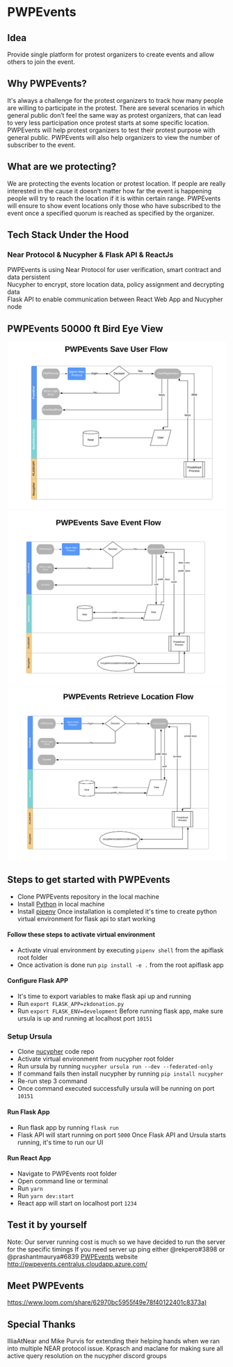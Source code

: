 # PWPEvents

## Idea

Provide single platform for protest organizers to create events and allow others to join the event.

## Why PWPEvents?

It's always a challenge for the protest organizers to track how many people are willing to participate in the protest.
There are several scenarios in which general public don’t feel the same way as protest organizers, that can lead to very less participation once protest starts at some specific location.
PWPEvents will help protest organizers to test their protest purpose with general public.
PWPEvents will also help organizers to view the number of subscriber to the event.

## What are we protecting?

We are protecting the events location or protest location. If people are really interested in the cause it doesn’t matter how far the event is happening people will try to reach the location if it is within certain range.
PWPEvents will ensure to show event locations only those who have subscribed to the event once a specified quorum is reached as specified by the organizer.

## Tech Stack Under the Hood

### Near Protocol & Nucypher & Flask API & ReactJs

PWPEvents is using Near Protocol for user verification, smart contract and data persistent <br>
Nucypher to encrypt, store location data, policy assignment and decrypting data <br>
Flask API to enable communication between React Web App and Nucypher node

## PWPEvents 50000 ft Bird Eye View

![](assets/ss1.png)
<br>
![](assets/saveevntflow.png)
<br>
![](assets/retrieveeventflow.png)

## Steps to get started with PWPEvents

- Clone PWPEvents repository in the local machine
- Install [Python](%28https://docs.python-guide.org/starting/install3/osx/%29) in local machine
- Install [pipenv](https://pipenv-fork.readthedocs.io/en/latest/install.html)
  Once installation is completed it's time to create python virtual environment for flask api to start working

#### Follow these steps to activate virtual environment

- Activate virual environment by executing `pipenv shell` from the apiflask root folder
- Once activation is done run `pip install -e .` from the root apiflask app

#### Configure Flask APP

- It's time to export variables to make flask api up and running
- Run `export FLASK_APP=zkdonation.py`
- Run `export FLASK_ENV=development`
  Before running flask app, make sure ursula is up and running at localhost port `10151`

### Setup Ursula

- Clone [nucypher](https://github.com/nucypher/nucypher) code repo
- Activate virtual environment from nucypher root folder
- Run ursula by running `nucypher ursula run --dev --federated-only`
- If command fails then install nucypher by running `pip install nucypher`
- Re-run step 3 command
- Once command executed successfully ursula will be running on port `10151`

#### Run Flask App

- Run flask app by running `flask run`
- Flask API will start running on port `5000`
  Once Flask API and Ursula starts running, it's time to run our UI

#### Run React App

- Navigate to PWPEvents root folder
- Open command line or terminal
- Run `yarn`
- Run `yarn dev:start`
- React app will start on localhost port `1234`

## Test it by yourself

Note: Our server running cost is much so we have decided to run the server for the specific timings
If you need server up ping either @rekpero#3898 or @prashantmaurya#6839
[PWPEvents](pwpevents.centralus.cloudapp.azure.com) website http://pwpevents.centralus.cloudapp.azure.com/

## Meet PWPEvents

[https://www.loom.com/share/62970bc5955f49e78f40122401c8373a)](https://www.loom.com/share/62970bc5955f49e78f40122401c8373a)

## Special Thanks

IlliaAtNear and Mike Purvis for extending their helping hands when we ran into multiple NEAR protocol issue.
Kprasch and maclane for making sure all active query resolution on the nucypher discord groups
